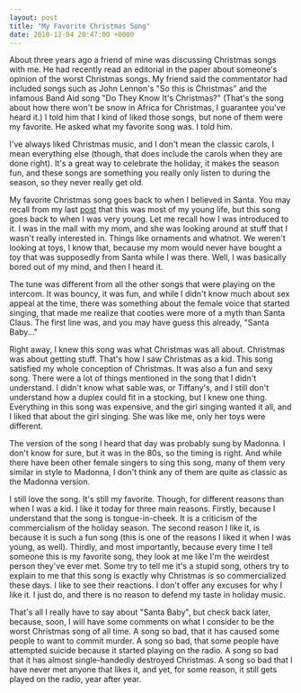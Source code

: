 ```yaml
---
layout: post
title: "My Favorite Christmas Song"
date: 2010-12-04 20:47:00 +0000
---
```

About three years ago a friend of mine was discussing Christmas songs with me. He had recently read an editorial in the paper about someone's opinion of the worst Christmas songs. My friend said the commentator had included songs such as John Lennon's "So this is Christmas" and the infamous Band Aid song "Do They Know It's Christmas?" (That's the song about how there won't be snow in Africa for Christmas, I guarantee you've heard it.) I told him that I kind of liked those songs, but none of them were my favorite. He asked what my favorite song was. I told him.

I've always liked Christmas music, and I don't mean the classic carols, I mean everything else (though, that does include the carols when they are done right). It's a great way to celebrate the holiday, it makes the season fun, and these songs are something you really only listen to during the season, so they never really get old.

My favorite Christmas song goes back to when I believed in Santa. You may recall from my last <a href="https://www.jackeverett.com/blog/index.php?title=there-is-no-santa&amp;more=1&amp;c=1&amp;tb=1&amp;pb=1">post</a> that this was most of my young life, but this song goes back to when I was very young. Let me recall how I was introduced to it. I was in the mall with my mom, and she was looking around at stuff that I wasn't really interested in. Things like ornaments and whatnot. We weren't looking at toys, I know that, because my mom would never have bought a toy that was supposedly from Santa while I was there. Well, I was basically bored out of my mind, and then I heard it.

The tune was different from all the other songs that were playing on the intercom. It was bouncy, it was fun, and while I didn't know much about sex appeal at the time, there was something about the female voice that started singing, that made me realize that cooties were more of a myth than Santa Claus. The first line was, and you may have guess this already, "Santa Baby..."

Right away, I knew this song was what Christmas was all about. Christmas was about getting stuff. That's how I saw Christmas as a kid. This song satisfied my whole conception of Christmas. It was also a fun and sexy song. There were a lot of things mentioned in the song that I didn't understand. I didn't know what sable was, or Tiffany's, and I still don't understand how a duplex could fit in a stocking, but I knew one thing. Everything in this song was expensive, and the girl singing wanted it all, and I liked that about the girl singing. She was like me, only her toys were different.

The version of the song I heard that day was probably sung by Madonna. I don't know for sure, but it was in the 80s, so the timing is right. And while there have been other female singers to sing this song, many of them very similar in style to Madonna, I don't think any of them are quite as classic as the Madonna version.

I still love the song. It's still my favorite. Though, for different reasons than when I was a kid. I like it today for three main reasons. Firstly, because I understand that the song is tongue-in-cheek. It is a criticism of the commercialism of the holiday season. The second reason I like it, is because it is such a fun song (this is one of the reasons I liked it when I was young, as well). Thirdly, and most importantly, because every time I tell someone this is my favorite song, they look at me like I'm the weirdest person they've ever met. Some try to tell me it's a stupid song, others try to explain to me that this song is exactly why Christmas <i>is</i> so commercialized these days. I like to see their reactions. I don't offer any excuses for why I like it. I just do, and there is no reason to defend my taste in holiday music.

That's all I really have to say about "Santa Baby", but check back later, because, soon, I will have some comments on what I consider to be the worst Christmas song of all time. A song so bad, that it has caused some people to want to commit murder. A song so bad, that some people have attempted suicide because it started playing on the radio. A song so bad that it has almost single-handedly destroyed Christmas. A song so bad that I have never met anyone that likes it, and yet, for some reason, it still gets played on the radio, year after year.
